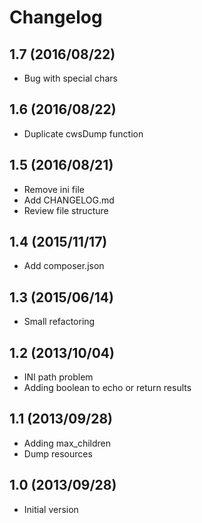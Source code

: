 # Changelog

## 1.7 (2016/08/22)

* Bug with special chars

## 1.6 (2016/08/22)

* Duplicate cwsDump function

## 1.5 (2016/08/21)

* Remove ini file
* Add CHANGELOG.md
* Review file structure

## 1.4 (2015/11/17)

* Add composer.json

## 1.3 (2015/06/14)

* Small refactoring

## 1.2 (2013/10/04)

* INI path problem
* Adding boolean to echo or return results

## 1.1 (2013/09/28)

* Adding max_children
* Dump resources

## 1.0 (2013/09/28)

* Initial version
